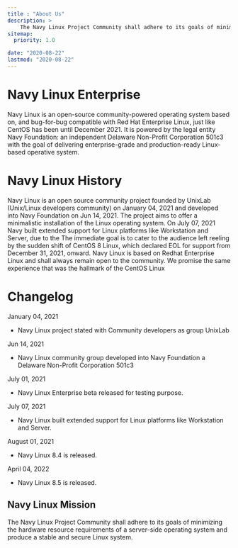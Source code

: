 ```yaml
---
title : "About Us"
description: >
    The Navy Linux Project Community shall adhere to its goals of minimizing the hardware resource requirements of a server-side operating system and produce a stable and secure Linux system.
sitemap:
  priority: 1.0

date: "2020-08-22"
lastmod: "2020-08-22"
---
```


# Navy Linux Enterprise

Navy Linux is an open-source community-powered operating system based on, and bug-for-bug compatible with Red Hat Enterprise Linux, just like CentOS has been until December 2021. It is powered by the legal entity Navy Foundation: an independent Delaware Non-Profit Corporation 501c3 with the goal of delivering enterprise-grade and production-ready Linux-based operative system.

# Navy Linux History

Navy Linux is an open source community project founded by UnixLab (Unix/Linux developers community) on January 04, 2021 and developed into Navy Foundation on Jun 14, 2021. The project aims to offer a minimalistic installation of the Linux operating system. On July 07, 2021 Navy built extended support for Linux platforms like Workstation and Server, due to the  The immediate goal is to cater to the audience left reeling by the sudden shift of CentOS 8 Linux, which declared EOL for support from December 31, 2021, onward. Navy Linux is based on Redhat Enterprise Linux and shall always remain open to the community. We promise the same experience that was the hallmark of the CentOS Linux

# Changelog

January 04, 2021
  -  Navy Linux project stated with Community developers as group UnixLab

Jun 14, 2021
  -  Navy Linux community group developed into Navy Foundation a Delaware Non-Profit Corporation 501c3

July 01, 2021
   - Navy Linux Enterprise beta released for testing purpose.

July 07, 2021
  -  Navy Linux built extended support for Linux platforms like Workstation and Server.

August 01, 2021
  - Navy Linux 8.4 is released.

April 04, 2022
  - Navy Linux 8.5 is released.


## Navy Linux Mission

The Navy Linux Project Community shall adhere to its goals of minimizing the hardware resource requirements of a server-side operating system and produce a stable and secure Linux system.

